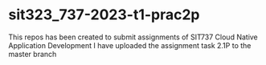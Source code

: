 # sit323_737-2023-t1-prac2p
This repos has been created to submit assignments of SIT737 Cloud Native Application Development
I have uploaded the assignment task 2.1P to the master branch
